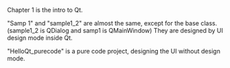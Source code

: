 Chapter 1 is the intro to Qt.

"Samp 1" and "sample1_2" are almost the same, except for the base class. (sample1_2 is QDialog and samp1 is QMainWindow) They are designed by UI design mode inside Qt.

"HelloQt_purecode" is a pure code project, designing the UI without design mode.